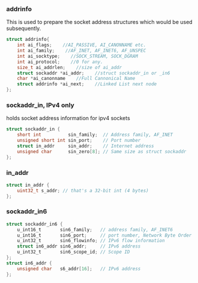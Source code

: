 ### addrinfo
This is used to prepare the socket address structures which would be used subsequently.
```c
struct addrinfo{
    int ai_flags;    //AI_PASSIVE, AI_CANONNAME etc.
    int ai_family;    //AF_INET, AF_INET6, AF_UNSPEC
    int ai_socktype;    //SOCK_STREAM, SOCK_DGRAM
    int ai_protocol;    //0 for any.
    size_t ai_addrlen;    //size of ai_addr
    struct sockaddr *ai_addr;    //struct sockaddr_in or _in6     
    char *ai_canonname    //Full Cannonical Name
    struct addrinfo *ai_next;    //Linked List next node
};
```
### sockaddr_in, IPv4 only
holds socket address information for ipv4 sockets
```c
struct sockaddr_in {
    short int          sin_family;  // Address family, AF_INET
    unsigned short int sin_port;    // Port number
    struct in_addr     sin_addr;    // Internet address
    unsigned char      sin_zero[8]; // Same size as struct sockaddr
}; 
```
### in_addr
```c
struct in_addr {
    uint32_t s_addr; // that's a 32-bit int (4 bytes)
};
```
### sockaddr_in6
```c
struct sockaddr_in6 {
    u_int16_t       sin6_family;   // address family, AF_INET6
    u_int16_t       sin6_port;     // port number, Network Byte Order
    u_int32_t       sin6_flowinfo; // IPv6 flow information
    struct in6_addr sin6_addr;     // IPv6 address
    u_int32_t       sin6_scope_id; // Scope ID
};
struct in6_addr {
    unsigned char   s6_addr[16];   // IPv6 address
}; 
```
